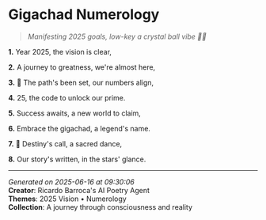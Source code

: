 # Gigachad Numerology

> *Manifesting 2025 goals, low-key a crystal ball vibe 💎🤩*

**1.** Year 2025, the vision is clear,


**2.** A journey to greatness, we're almost here,


**3.** 🔢 The path's been set, our numbers align,


**4.** 25, the code to unlock our prime.


**5.** Success awaits, a new world to claim,


**6.** Embrace the gigachad, a legend's name.


**7.** 🎉 Destiny's call, a sacred dance,


**8.** Our story's written, in the stars' glance.



---

*Generated on 2025-06-16 at 09:30:06*  
**Creator**: Ricardo Barroca's AI Poetry Agent  
**Themes**: 2025 Vision • Numerology  
**Collection**: A journey through consciousness and reality